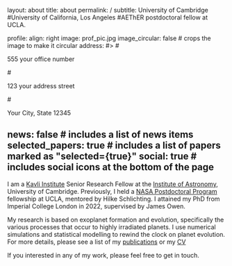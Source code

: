 layout: about
title: about
permalink: /
subtitle: University of Cambridge #University of California, Los Angeles #AEThER postdoctoral fellow at UCLA.


profile:
  align: right
  image: prof_pic.jpg
  image_circular: false # crops the image to make it circular
  address: #>
    # <p>555 your office number</p>
    # <p>123 your address street</p>
    # <p>Your City, State 12345</p>


news: false  # includes a list of news items
selected_papers: true # includes a list of papers marked as "selected={true}"
social: true  # includes social icons at the bottom of the page
---


I am a [Kavli Institute](https://www.kicc.cam.ac.uk) Senior Research Fellow at the [Institute of Astronomy](https://www.ast.cam.ac.uk), University of Cambridge. Previously, I held a [NASA Postdoctoral Program](https://npp.orau.org/about/index.html) fellowship at UCLA, mentored by Hilke Schlichting. I attained my PhD from Imperial College London in 2022, supervised by James Owen.


My research is based on exoplanet formation and evolution, specifically the various processes that occur to highly irradiated planets. I use numerical simulations and statistical modelling to rewind the clock on planet evolution. For more details, please see a list of my [publications](https://jamesgrogers.github.io/publications/) or my [CV](https://www.dropbox.com/s/8ejty4xxx8j5xbg/Curriculum_Vitae_JGR.pdf?dl=0)


If you interested in any of my work, please feel free to get in touch.

